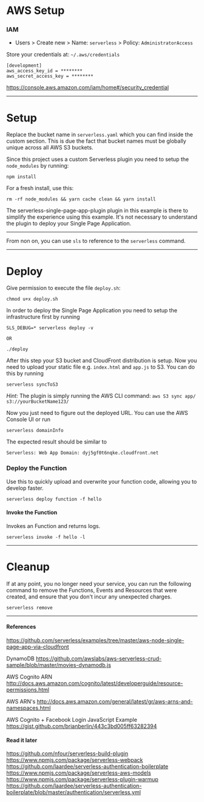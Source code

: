 # AWS Setup

### IAM
- Users > Create new > Name: `serverless` > Policy: `AdministratorAccess`

Store your credentials at: `~/.aws/credentials`

```
[development]
aws_access_key_id = ********
aws_secret_access_key = ********
```

https://console.aws.amazon.com/iam/home#/security_credential

---

# Setup

Replace the bucket name in `serverless.yaml` which you can find inside the custom section. This is due the fact that bucket names must be globally unique across all AWS S3 buckets.

Since this project uses a custom Serverless plugin you need to setup the `node_modules` by running:

```
npm install
```

For a fresh install, use this:

```
rm -rf node_modules && yarn cache clean && yarn install
```

The serverless-single-page-app-plugin plugin in this example is there to simplify the experience using this example. It's not necessary to understand the plugin to deploy your Single Page Application.

---

From non on, you can use `sls` to reference to the `serverless` command.

---

# Deploy

Give permission to execute the file `deploy.sh`:

```
chmod u+x deploy.sh
```



In order to deploy the Single Page Application you need to setup the infrastructure first by running

```
SLS_DEBUG=* serverless deploy -v

OR

./deploy
```

After this step your S3 bucket and CloudFront distribution is setup. Now you need to upload your static file e.g. `index.html` and `app.js` to S3. You can do this by running

```
serverless syncToS3
```

*Hint:* The plugin is simply running the AWS CLI command: `aws S3 sync app/ s3://yourBucketName123/`

Now you just need to figure out the deployed URL. You can use the AWS Console UI or run

```
serverless domainInfo
```

The expected result should be similar to

```
Serverless: Web App Domain: dyj5gf0t6nqke.cloudfront.net
```

### Deploy the Function

Use this to quickly upload and overwrite your function code, allowing you to develop faster.

```
serverless deploy function -f hello
```

#### Invoke the Function

Invokes an Function and returns logs.

```
serverless invoke -f hello -l
```

---

# Cleanup

If at any point, you no longer need your service, you can run the following command to remove the Functions, Events and Resources that were created, and ensure that you don't incur any unexpected charges.

```
serverless remove
```

---

#### References

https://github.com/serverless/examples/tree/master/aws-node-single-page-app-via-cloudfront

DynamoDB
https://github.com/awslabs/aws-serverless-crud-sample/blob/master/movies-dynamodb.js


AWS Cognito ARN
http://docs.aws.amazon.com/cognito/latest/developerguide/resource-permissions.html

AWS ARN's
http://docs.aws.amazon.com/general/latest/gr/aws-arns-and-namespaces.html


AWS Cognito + Facebook Login JavaScript Example
https://gist.github.com/brianberlin/443c3bd005ff63282394


#### Read it later
https://github.com/nfour/serverless-build-plugin
https://www.npmjs.com/package/serverless-webpack
https://github.com/laardee/serverless-authentication-boilerplate
https://www.npmjs.com/package/serverless-aws-models
https://www.npmjs.com/package/serverless-plugin-warmup
https://github.com/laardee/serverless-authentication-boilerplate/blob/master/authentication/serverless.yml
